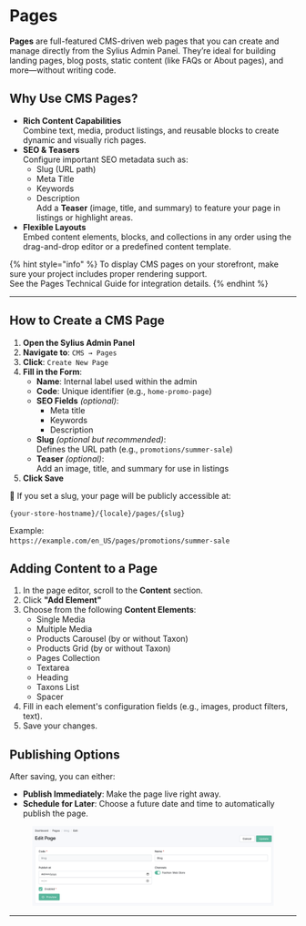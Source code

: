# Pages

**Pages** are full-featured CMS-driven web pages that you can create and manage directly from the Sylius Admin Panel. They’re ideal for building landing pages, blog posts, static content (like FAQs or About pages), and more—without writing code.

## Why Use CMS Pages?

* **Rich Content Capabilities**\
  Combine text, media, product listings, and reusable blocks to create dynamic and visually rich pages.
* **SEO & Teasers**\
  Configure important SEO metadata such as:
  * Slug (URL path)
  * Meta Title
  * Keywords
  * Description\
    Add a **Teaser** (image, title, and summary) to feature your page in listings or highlight areas.
* **Flexible Layouts**\
  Embed content elements, blocks, and collections in any order using the drag-and-drop editor or a predefined content template.

{% hint style="info" %}
To display CMS pages on your storefront, make sure your project includes proper rendering support.\
See the Pages Technical Guide for integration details.
{% endhint %}

***

## How to Create a CMS Page

1. **Open the Sylius Admin Panel**
2. **Navigate to**: `CMS → Pages`
3. **Click**: `Create New Page`
4. **Fill in the Form**:
   * **Name**: Internal label used within the admin
   * **Code**: Unique identifier (e.g., `home-promo-page`)
   * **SEO Fields** _(optional)_:
     * Meta title
     * Keywords
     * Description
   * **Slug** _(optional but recommended)_:\
     Defines the URL path (e.g., `promotions/summer-sale`)
   * **Teaser** _(optional)_:\
     Add an image, title, and summary for use in listings
5. **Click Save**

📍 If you set a slug, your page will be publicly accessible at:

```
{your-store-hostname}/{locale}/pages/{slug}
```

Example:\
`https://example.com/en_US/pages/promotions/summer-sale`&#x20;

## Adding Content to a Page

1. In the page editor, scroll to the **Content** section.
2. Click **"Add Element"**
3. Choose from the following **Content Elements**:
   * Single Media
   * Multiple Media
   * Products Carousel (by or without Taxon)
   * Products Grid (by or without Taxon)
   * Pages Collection
   * Textarea
   * Heading
   * Taxons List
   * Spacer
4. Fill in each element's configuration fields (e.g., images, product filters, text).
5. Save your changes.

## Publishing Options

After saving, you can either:

* **Publish Immediately**: Make the page live right away.
* **Schedule for Later**: Choose a future date and time to automatically publish the page.

<figure><img src="../../../.gitbook/assets/cms-pages-scheduling.png" alt=""><figcaption></figcaption></figure>

***
